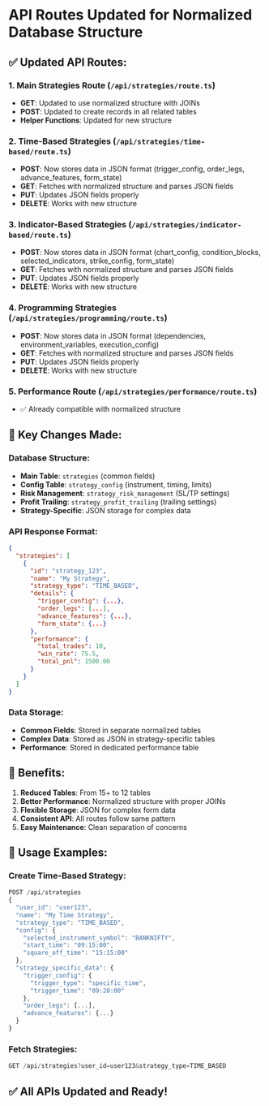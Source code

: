 # API Routes Updated for Normalized Database Structure

## ✅ **Updated API Routes:**

### 1. **Main Strategies Route** (`/api/strategies/route.ts`)
- **GET**: Updated to use normalized structure with JOINs
- **POST**: Updated to create records in all related tables
- **Helper Functions**: Updated for new structure

### 2. **Time-Based Strategies** (`/api/strategies/time-based/route.ts`)
- **POST**: Now stores data in JSON format (trigger_config, order_legs, advance_features, form_state)
- **GET**: Fetches with normalized structure and parses JSON fields
- **PUT**: Updates JSON fields properly
- **DELETE**: Works with new structure

### 3. **Indicator-Based Strategies** (`/api/strategies/indicator-based/route.ts`)
- **POST**: Now stores data in JSON format (chart_config, condition_blocks, selected_indicators, strike_config, form_state)
- **GET**: Fetches with normalized structure and parses JSON fields
- **PUT**: Updates JSON fields properly
- **DELETE**: Works with new structure

### 4. **Programming Strategies** (`/api/strategies/programming/route.ts`)
- **POST**: Now stores data in JSON format (dependencies, environment_variables, execution_config)
- **GET**: Fetches with normalized structure and parses JSON fields
- **PUT**: Updates JSON fields properly
- **DELETE**: Works with new structure

### 5. **Performance Route** (`/api/strategies/performance/route.ts`)
- ✅ Already compatible with normalized structure

## 🎯 **Key Changes Made:**

### **Database Structure:**
- **Main Table**: `strategies` (common fields)
- **Config Table**: `strategy_config` (instrument, timing, limits)
- **Risk Management**: `strategy_risk_management` (SL/TP settings)
- **Profit Trailing**: `strategy_profit_trailing` (trailing settings)
- **Strategy-Specific**: JSON storage for complex data

### **API Response Format:**
```json
{
  "strategies": [
    {
      "id": "strategy_123",
      "name": "My Strategy",
      "strategy_type": "TIME_BASED",
      "details": {
        "trigger_config": {...},
        "order_legs": [...],
        "advance_features": {...},
        "form_state": {...}
      },
      "performance": {
        "total_trades": 10,
        "win_rate": 75.5,
        "total_pnl": 1500.00
      }
    }
  ]
}
```

### **Data Storage:**
- **Common Fields**: Stored in separate normalized tables
- **Complex Data**: Stored as JSON in strategy-specific tables
- **Performance**: Stored in dedicated performance table

## 🚀 **Benefits:**

1. **Reduced Tables**: From 15+ to 12 tables
2. **Better Performance**: Normalized structure with proper JOINs
3. **Flexible Storage**: JSON for complex form data
4. **Consistent API**: All routes follow same pattern
5. **Easy Maintenance**: Clean separation of concerns

## 📝 **Usage Examples:**

### **Create Time-Based Strategy:**
```javascript
POST /api/strategies
{
  "user_id": "user123",
  "name": "My Time Strategy",
  "strategy_type": "TIME_BASED",
  "config": {
    "selected_instrument_symbol": "BANKNIFTY",
    "start_time": "09:15:00",
    "square_off_time": "15:15:00"
  },
  "strategy_specific_data": {
    "trigger_config": {
      "trigger_type": "specific_time",
      "trigger_time": "09:20:00"
    },
    "order_legs": [...],
    "advance_features": {...}
  }
}
```

### **Fetch Strategies:**
```javascript
GET /api/strategies?user_id=user123&strategy_type=TIME_BASED
```

## ✅ **All APIs Updated and Ready!**
